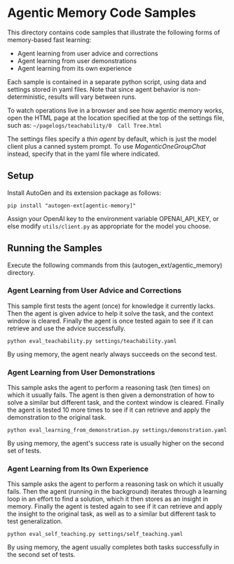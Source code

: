 # Agentic Memory Code Samples

This directory contains code samples that illustrate the following forms of memory-based fast learning:
* Agent learning from user advice and corrections
* Agent learning from user demonstrations
* Agent learning from its own experience

Each sample is contained in a separate python script, using data and settings stored in yaml files.
Note that since agent behavior is non-deterministic, results will vary between runs.

To watch operations live in a browser and see how agentic memory works,
open the HTML page at the location specified at the top of the settings file,
such as: `~/pagelogs/teachability/0  Call Tree.html`

The settings files specify a _thin agent_ by default, which is just the model client plus a canned system prompt.
To use _MagenticOneGroupChat_ instead, specify that in the yaml file where indicated.


## Setup

Install AutoGen and its extension package as follows:

`pip install "autogen-ext[agentic-memory]"`

Assign your OpenAI key to the environment variable OPENAI_API_KEY,
or else modify `utils/client.py` as appropriate for the model you choose.


## Running the Samples

Execute the following commands from this (autogen_ext/agentic_memory) directory.


### Agent Learning from User Advice and Corrections

This sample first tests the agent (once) for knowledge it currently lacks.
Then the agent is given advice to help it solve the task, and the context window is cleared.
Finally the agent is once tested again to see if it can retrieve and use the advice successfully.

`python eval_teachability.py settings/teachability.yaml`

By using memory, the agent nearly always succeeds on the second test.


### Agent Learning from User Demonstrations

This sample asks the agent to perform a reasoning task (ten times) on which it usually fails.
The agent is then given a demonstration of how to solve a similar but different task, and the context window is cleared.
Finally the agent is tested 10 more times to see if it can retrieve and apply the demonstration to the original task.

`python eval_learning_from_demonstration.py settings/demonstration.yaml`

By using memory, the agent's success rate is usually higher on the second set of tests.


### Agent Learning from Its Own Experience

This sample asks the agent to perform a reasoning task on which it usually fails.
Then the agent (running in the background) iterates through a learning loop in an effort to find a solution,
which it then stores as an insight in memory.
Finally the agent is tested again to see if it can retrieve and apply the insight to the original task,
as well as to a similar but different task to test generalization.

`python eval_self_teaching.py settings/self_teaching.yaml`

By using memory, the agent usually completes both tasks successfully in the second set of tests.
